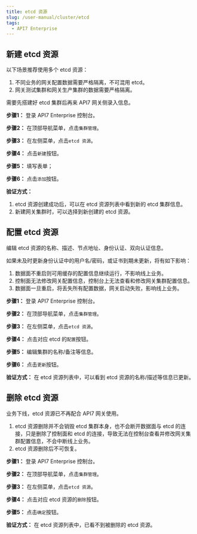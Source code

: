 ```yaml
---
title: etcd 资源
slug: /user-manual/cluster/etcd
tags:
  - API7 Enterprise
---
```


## 新建 etcd 资源


以下场景推荐使用多个 etcd 资源：
1. 不同业务的网关配置数据需要严格隔离，不可混用 etcd。
2. 网关测试集群和网关生产集群的数据需要严格隔离。



需要先搭建好 etcd 集群后再来 API7 网关侧录入信息。



**步骤1：** 登录 API7 Enterprise 控制台。

**步骤2：** 在顶部导航菜单，点击`集群管理`。

**步骤3：** 在左侧菜单，点击`etcd 资源`。

**步骤4：** 点击`新建`按钮。

**步骤5：** 填写表单；

**步骤6：** 点击`添加`按钮。

**验证方式：** 
1. etcd 资源创建成功后，可以在 etcd 资源列表中看到新的 etcd 集群信息。
2. 新建网关集群时，可以选择到新创建的 etcd 资源。

## 配置 etcd 资源


编辑 etcd 资源的名称、描述、节点地址、身份认证、双向认证信息。



如果未及时更新身份认证中的用户名/密码，或证书到期未更新，将有如下影响：
1. 数据面不重启则可用缓存的配置信息继续运行，不影响线上业务。
2. 控制面无法修改网关配置信息，控制台上无法查看和修改网关集群配置信息。
3. 数据面一旦重启，将丢失所有配置数据，网关启动失败，影响线上业务。



**步骤1：** 登录 API7 Enterprise 控制台。

**步骤2：** 在顶部导航菜单，点击`集群管理`。

**步骤3：** 在左侧菜单，点击`etcd 资源`。

**步骤4：** 点击对应 etcd 的`配置`按钮。

**步骤5：** 编辑集群的名称/备注等信息。

**步骤6：** 点击`更新`按钮。

**验证方式：** 在 etcd 资源列表中，可以看到 etcd 资源的名称/描述等信息已更新。

## 删除 etcd 资源


业务下线，etcd 资源已不再配合 API7 网关使用。



1. etcd 资源删除并不会销毁 etcd 集群本身，也不会断开数据面与 etcd 的连接，只是删除了控制面和 etcd 的连接，导致无法在控制台查看并修改网关集群配置信息，不会中断线上业务。
2. etcd 资源删除后不可恢复。



**步骤1：** 登录 API7 Enterprise 控制台。

**步骤2：** 在顶部导航菜单，点击`集群管理`。

**步骤3：** 在左侧菜单，点击`etcd 资源`。

**步骤4：** 点击对应 etcd 资源的`删除`按钮。

**步骤5：** 点击`确定`按钮。

**验证方式：** 在 etcd 资源列表中，已看不到被删除的 etcd 资源。
